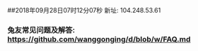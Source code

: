 ##2018年09月28日07时12分07秒 新址: 104.248.53.61
### 兔友常见问题及解答: https://github.com/wanggonging/d/blob/w/FAQ.md
